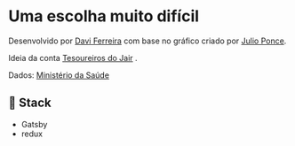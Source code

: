 # Uma escolha muito difícil

Desenvolvido por [Davi Ferreira](http://twitter.com/davitferreira/) com base no gráfico criado por [Julio Ponce](https://twitter.com/jasonptodd).

Ideia da conta [Tesoureiros do Jair](https://twitter.com/tesoureiros/status/1255576526457798660) .

Dados: [Ministério da Saúde](https://covid.saude.gov.br/)

## 🚀 Stack

- Gatsby
- redux
